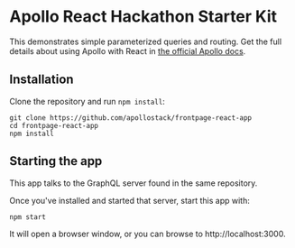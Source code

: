 # Apollo React Hackathon Starter Kit

This demonstrates simple parameterized queries and routing. Get the full details about using Apollo with React in [the official Apollo docs](http://dev.apollodata.com/react/).

## Installation

Clone the repository and run `npm install`:

```
git clone https://github.com/apollostack/frontpage-react-app
cd frontpage-react-app
npm install
```

## Starting the app

This app talks to the GraphQL server found in the same repository.

Once you've installed and started that server, start this app with:

```
npm start
```

It will open a browser window, or you can browse to http://localhost:3000.
